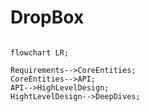 # DropBox 

```mermaid

flowchart LR;

Requirements-->CoreEntities;
CoreEntities-->API;
API-->HighLevelDesign;
HightLevelDesign-->DeepDives;



```
